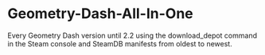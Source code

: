 # Geometry-Dash-All-In-One
Every Geometry Dash version until 2.2 using the download_depot command in the Steam console and SteamDB manifests from oldest to newest.
